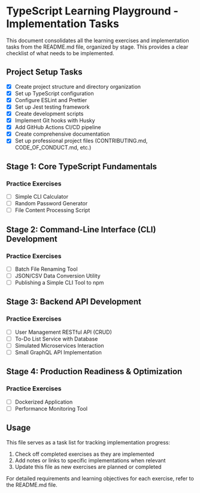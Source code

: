 # TypeScript Learning Playground - Implementation Tasks

This document consolidates all the learning exercises and implementation tasks from the README.md file, organized by stage. This provides a clear checklist of what needs to be implemented.

## Project Setup Tasks

- [x] Create project structure and directory organization
- [x] Set up TypeScript configuration
- [x] Configure ESLint and Prettier
- [x] Set up Jest testing framework
- [x] Create development scripts
- [x] Implement Git hooks with Husky
- [x] Add GitHub Actions CI/CD pipeline
- [x] Create comprehensive documentation
- [x] Set up professional project files (CONTRIBUTING.md, CODE_OF_CONDUCT.md, etc.)

## Stage 1: Core TypeScript Fundamentals

### Practice Exercises

- [ ] Simple CLI Calculator
- [ ] Random Password Generator
- [ ] File Content Processing Script

## Stage 2: Command-Line Interface (CLI) Development

### Practice Exercises

- [ ] Batch File Renaming Tool
- [ ] JSON/CSV Data Conversion Utility
- [ ] Publishing a Simple CLI Tool to npm

## Stage 3: Backend API Development

### Practice Exercises

- [ ] User Management RESTful API (CRUD)
- [ ] To-Do List Service with Database
- [ ] Simulated Microservices Interaction
- [ ] Small GraphQL API Implementation

## Stage 4: Production Readiness & Optimization

### Practice Exercises

- [ ] Dockerized Application
- [ ] Performance Monitoring Tool

## Usage

This file serves as a task list for tracking implementation progress:

1. Check off completed exercises as they are implemented
2. Add notes or links to specific implementations when relevant
3. Update this file as new exercises are planned or completed

For detailed requirements and learning objectives for each exercise, refer to the README.md file.

